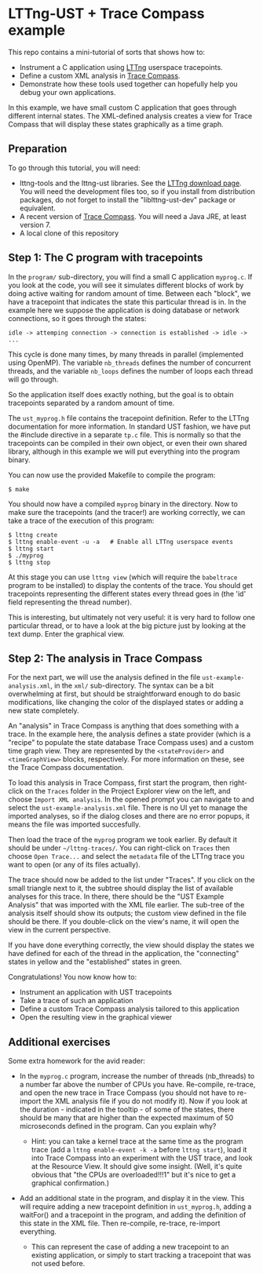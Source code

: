 LTTng-UST + Trace Compass example
=================================

This repo contains a mini-tutorial of sorts that shows how to:
* Instrument a C application using [LTTng](http://lttng.org/) userspace tracepoints.
* Define a custom XML analysis in [Trace Compass](http://eclipse.org/tracecompass).
* Demonstrate how these tools used together can hopefully help you debug your own applications.

In this example, we have small custom C application that goes through different
internal states. The XML-defined analysis creates a view for Trace Compass that
will display these states graphically as a time graph.


Preparation
-----------

To go through this tutorial, you will need:
* lttng-tools and the lttng-ust libraries. See the [LTTng download page](http://lttng.org/download/).
  You will need the development files too, so if you install from distribution
  packages, do not forget to install the "liblttng-ust-dev" package or equivalent.
* A recent version of [Trace Compass](http://projects.eclipse.org/projects/tools.tracecompass/downloads).
  You will need a Java JRE, at least version 7.
* A local clone of this repository

Step 1: The C program with tracepoints
--------------------------------------

In the `program/` sub-directory, you will find a small C application `myprog.c`.
If you look at the code, you will see it simulates different blocks of work by
doing active waiting for random amount of time. Between each "block", we have a
tracepoint that indicates the state this particular thread is in. In the example
here we suppose the application is doing database or network connections, so it
goes through the states:

    idle -> attemping connection -> connection is established -> idle -> ...

This cycle is done many times, by many threads in parallel (implemented using
OpenMP). The variable `nb_threads` defines the number of concurrent threads, and
the variable `nb_loops` defines the number of loops each thread will go through.

So the application itself does exactly nothing, but the goal is to obtain
tracepoints separated by a random amount of time.

The `ust_myprog.h` file contains the tracepoint definition. Refer to the LTTng
documentation for more information. In standard UST fashion, we have put the
\#include directive in a separate `tp.c` file. This is normally so that the
tracepoints can be compiled in their own object, or even their own shared
library, although in this example we will put everything into the program
binary.

You can now use the provided Makefile to compile the program:

    $ make

You should now have a compiled `myprog` binary in the directory. Now to make
sure the tracepoints (and the tracer!) are working correctly, we can take a
trace of the execution of this program:

    $ lttng create
    $ lttng enable-event -u -a   # Enable all LTTng userspace events
    $ lttng start
    $ ./myprog
    $ lttng stop

At this stage you can use `lttng view` (which will require the `babeltrace`
program to be installed) to display the contents of the trace. You should get
tracepoints representing the different states every thread goes in (the 'id'
field representing the thread number).

This is interesting, but ultimately not very useful: it is very hard to follow
one particular thread, or to have a look at the big picture just by looking at
the text dump. Enter the graphical view.

Step 2: The analysis in Trace Compass
-------------------------------------

For the next part, we will use the analysis defined in the file
`ust-example-analysis.xml`, in the `xml/` sub-directory. The syntax can be a bit
overwhelming at first, but should be straightforward enough to do basic
modifications, like changing the color of the displayed states or adding a new
state completely.

An "analysis" in Trace Compass is anything that does something with a trace. In
the example here, the analysis defines a state provider (which is a "recipe" to
populate the state database Trace Compass uses) and a custom time graph view.
They are represented by the `<stateProvider>` and `<timeGraphView>` blocks,
respectively. For more information on these, see the Trace Compass
documentation.

To load this analysis in Trace Compass, first start the program, then
right-click on the `Traces` folder in the Project Explorer view on the left, and
choose `Import XML analysis`. In the opened prompt you can navigate to and
select the `ust-example-analysis.xml` file. There is no UI yet to manage the
imported analyses, so if the dialog closes and there are no error popups, it
means the file was imported succesfully.

Then load the trace of the `myprog` program we took earlier. By default it
should be under `~/lttng-traces/`. You can right-click on `Traces` then choose
`Open Trace...` and select the `metadata` file of the LTTng trace you want to
open (or any of its files actually).

The trace should now be added to the list under "Traces". If you click on the
small triangle next to it, the subtree should display the list of available
analyses for this trace. In there, there should be the "UST Example Analysis"
that was imported with the XML file earlier. The sub-tree of the analysis itself
should show its outputs; the custom view defined in the file should be there.
If you double-click on the view's name, it will open the view in the current
perspective.

If you have done everything correctly, the view should display the states we
have defined for each of the thread in the application, the "connecting" states
in yellow and the "established" states in green.

Congratulations! You now know how to:
* Instrument an application with UST tracepoints
* Take a trace of such an application
* Define a custom Trace Compass analysis tailored to this application
* Open the resulting view in the graphical viewer

Additional exercises
--------------------

Some extra homework for the avid reader:

* In the `myprog.c` program, increase the number of threads (nb_threads) to a
  number far above the number of CPUs you have. Re-compile, re-trace, and open
  the new trace in Trace Compass (you should not have to re-import the XML
  analysis file if you do not modify it). Now if you look at the duration
  \- indicated in the tooltip \- of some of the states, there should be many that
  are higher than the expected maximum of 50 microseconds defined in the
  program. Can you explain why?

  * Hint: you can take a kernel trace at the same time as the program trace
    (add a `lttng enable-event -k -a` before `lttng start`), load it into Trace
    Compass into an experiment with the UST trace, and look at the Resource View.
    It should give some insight. (Well, it's quite obvious that "the CPUs are
    overloaded!!!1" but it's nice to get a graphical confirmation.)

* Add an additional state in the program, and display it in the view. This will
  require adding a new tracepoint definition in `ust_myprog.h`, adding a
  waitFor() and a tracepoint in the program, and adding the definition of this
  state in the XML file. Then re-compile, re-trace, re-import everything.

  * This can represent the case of adding a new tracepoint to an existing
    application, or simply to start tracking a tracepoint that was not used
    before.
